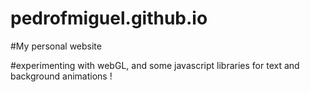 # pedrofmiguel.github.io


#My personal website 

#experimenting with webGL, and some javascript libraries for text and background animations ! 
